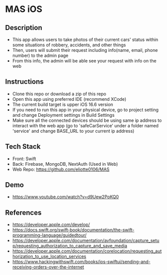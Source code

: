 # MAS iOS

## Description
* This app allows users to take photos of their current cars' status within some situations of robbery, accidents, and other things
* Then, users will submit their request including info(name, email, phone number) to the admin page
* From this info, the admin will be able see your request with info on the web

## Instructions
* Clone this repo or download a zip of this repo
* Open this app using preferred IDE (recommend XCode)
* The current build target is upper iOS 16.6 version
* If you need to run this app in your physical device, go to project setting and change Deployment settings in Build Settings
* Make sure all the connected devices should be using same ip address to interact with the web app (go to 'safeCarService' under a folder named 'service' and change BASE_URL to your current ip address)

## Tech Stack
* Front: Swift
* Back: Firebase, MongoDB, NextAuth (Used in Web)
* Web Repo: https://github.com/eliotte0106/MAS

## Demo
* https://www.youtube.com/watch?v=d9Uew2PoKQ0

## References
* https://developer.apple.com/develop/
* https://docs.swift.org/swift-book/documentation/the-swift-programming-language/guidedtour/
* https://developer.apple.com/documentation/avfoundation/capture_setup/requesting_authorization_to_capture_and_save_media
* https://developer.apple.com/documentation/corelocation/requesting_authorization_to_use_location_services
* https://www.hackingwithswift.com/books/ios-swiftui/sending-and-receiving-orders-over-the-internet